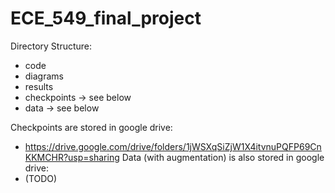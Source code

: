 # ECE_549_final_project

Directory Structure:
- code
- diagrams
- results
- checkpoints -> see below
- data -> see below

Checkpoints are stored in google drive: 
- https://drive.google.com/drive/folders/1jWSXqSiZjW1X4itvnuPQFP69CnKKMCHR?usp=sharing
Data (with augmentation) is also stored in google drive:
- (TODO)
